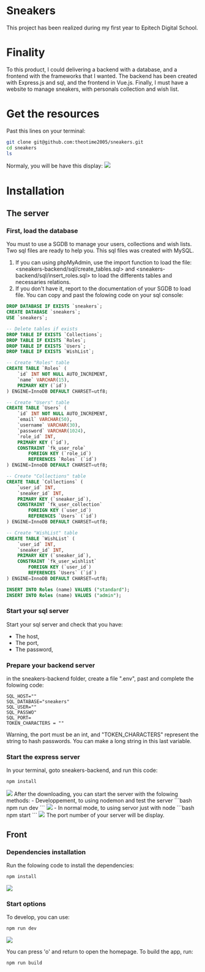 # Sneakers
This project has been realized during my first year to Epitech Digital School.

# Finality
To this product, I could delivering a backend with a database, and a frontend with the frameworks that I wanted.
The backend has been created with Express.js and sql, and the frontend in Vue.js.
Finally, I must have a website to manage sneakers, with personals collection and wish list.

# Get the resources
Past this lines on your terminal:
```bash
git clone git@github.com:theotime2005/sneakers.git
cd sneakers
ls
```

Normaly, you will be have this display:
<img src="documentation_screen/screen_1.png">

# Installation
## The server
### First, load the database
You must to use a SGDB to manage your users, collections and wish lists. Two sql files are ready to help you. This sql files was created with MySQL.
1.  If you can using phpMyAdmin, use the import function to load the file:<sneakers-backend/sql/create_tables.sql> and <sneakers-backend/sql/insert_roles.sql> to load the differents tables and necessaries relations.
2. If you don't have it, report to the documentation of your SGDB to load file. You can copy and past the folowing code on your sql console:
```sql
DROP DATABASE IF EXISTS `sneakers`;
CREATE DATABASE `sneakers`;
USE `sneakers`;

-- Delete tables if exists
DROP TABLE IF EXISTS `Collections`;
DROP TABLE IF EXISTS `Roles`;
DROP TABLE IF EXISTS `Users`;
DROP TABLE IF EXISTS `WishList`;

-- Create "Roles" table
CREATE TABLE `Roles` (
    `id` INT NOT NULL AUTO_INCREMENT,
    `name` VARCHAR(15),
    PRIMARY KEY (`id`)
) ENGINE=InnoDB DEFAULT CHARSET=utf8;

-- Create "Users" table
CREATE TABLE `Users` (
    `id` INT NOT NULL AUTO_INCREMENT,
    `email` VARCHAR(50),
    `username` VARCHAR(30),
    `password` VARCHAR(1024),
    `role_id` INT,
    PRIMARY KEY (`id`),
    CONSTRAINT `fk_user_role`
        FOREIGN KEY (`role_id`)
        REFERENCES `Roles` (`id`)
) ENGINE=InnoDB DEFAULT CHARSET=utf8;

-- Create "Collections" table
CREATE TABLE `Collections` (
    `user_id` INT,
    `sneaker_id` INT,
    PRIMARY KEY (`sneaker_id`),
    CONSTRAINT `fk_user_collection`
        FOREIGN KEY (`user_id`)
        REFERENCES `Users` (`id`)
) ENGINE=InnoDB DEFAULT CHARSET=utf8;

-- Create "WishList" table
CREATE TABLE `WishList` (
    `user_id` INT,
    `sneaker_id` INT,
    PRIMARY KEY (`sneaker_id`),
    CONSTRAINT `fk_user_wishlist`
        FOREIGN KEY (`user_id`)
        REFERENCES `Users` (`id`)
) ENGINE=InnoDB DEFAULT CHARSET=utf8;

INSERT INTO Roles (name) VALUES ("standard");
INSERT INTO Roles (name) VALUES ("admin");
```

### Start your sql server
Start your sql server and check that you have:
-   The host,
- The port,
- The password,

### Prepare your backend server
in the sneakers-backend folder, create a file ".env",  past and complete the folowing code:
```plaintext
SQL_HOST=""
SQL_DATABASE="sneakers"
SQL_USER=""
SQL_PASSWO"
SQL_PORT=
TOKEN_CHARACTERS = ""
```
Warning, the port must be an int, and "TOKEN_CHARACTERS" represent the string to hash passwords. You can make a long string in this last variable.

### Start the express server
In your terminal, goto sneakers-backend, and run this code:
```bash
npm install
```
<img src="documentation_screen/screen_2.png">
After the downloading, you can start the server with the folowing methods:
-  Developpement, to using nodemon and test the server
```bash
npm run dev
```
<img src="documentation_screen/screen_3.png">
-  In normal mode, to using servor just with node
```bash
npm start
```
<img src="documentation_screen/screen_4.png">
The port number of your server will be display.


## Front
### Dependencies installation
Run the folowing code to install the dependencies:
```bash
npm install
```
<img src="documentation_screen/screen_5.png">

### Start options
To develop, you can use:
```bash
npm run dev
```
<img src="documentation_screen/screen_6.png">

You can press 'o' and return to open the homepage.
To build the app, run:
```bash
npm run build
```
